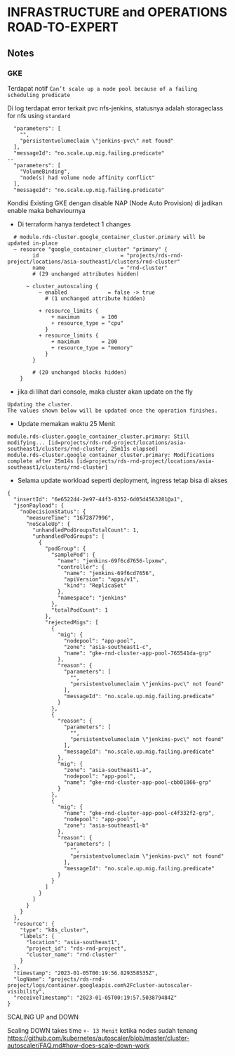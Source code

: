 # INFRASTRUCTURE and OPERATIONS ROAD-TO-EXPERT


## Notes
### GKE

Terdapat notif `Can’t scale up a node pool because of a failing scheduling predicate `

Di log terdapat error terkait pvc nfs-jenkins, statusnya adalah storageclass for nfs using `standard`
```
  "parameters": [
    "",
    "persistentvolumeclaim \"jenkins-pvc\" not found"
  ],
  "messageId": "no.scale.up.mig.failing.predicate"
--
  "parameters": [
    "VolumeBinding",
    "node(s) had volume node affinity conflict"
  ],
  "messageId": "no.scale.up.mig.failing.predicate"
```



Kondisi Existing GKE dengan disable NAP (Node Auto Provision) di jadikan enable maka behaviournya
- Di terraform hanya terdetect 1 changes 
```
  # module.rds-cluster.google_container_cluster.primary will be updated in-place
  ~ resource "google_container_cluster" "primary" {
        id                          = "projects/rds-rnd-project/locations/asia-southeast1/clusters/rnd-cluster"
        name                        = "rnd-cluster"
        # (29 unchanged attributes hidden)

      ~ cluster_autoscaling {
          ~ enabled             = false -> true
            # (1 unchanged attribute hidden)

          + resource_limits {
              + maximum       = 100
              + resource_type = "cpu"
            }
          + resource_limits {
              + maximum       = 200
              + resource_type = "memory"
            }
        }

        # (20 unchanged blocks hidden)
    }
```

- jika di lihat dari console, maka cluster akan update on the fly
```
Updating the cluster.
The values shown below will be updated once the operation finishes.
```

- Update memakan waktu 25 Menit
```
module.rds-cluster.google_container_cluster.primary: Still modifying... [id=projects/rds-rnd-project/locations/asia-southeast1/clusters/rnd-cluster, 25m11s elapsed]
module.rds-cluster.google_container_cluster.primary: Modifications complete after 25m14s [id=projects/rds-rnd-project/locations/asia-southeast1/clusters/rnd-cluster]
```
- Selama update workload seperti deployment, ingress tetap bisa di akses


```
{
  "insertId": "6e6522d4-2e97-44f3-8352-6d05d4563281@a1",
  "jsonPayload": {
    "noDecisionStatus": {
      "measureTime": "1672877996",
      "noScaleUp": {
        "unhandledPodGroupsTotalCount": 1,
        "unhandledPodGroups": [
          {
            "podGroup": {
              "samplePod": {
                "name": "jenkins-69f6cd7656-lpxmw",
                "controller": {
                  "name": "jenkins-69f6cd7656",
                  "apiVersion": "apps/v1",
                  "kind": "ReplicaSet"
                },
                "namespace": "jenkins"
              },
              "totalPodCount": 1
            },
            "rejectedMigs": [
              {
                "mig": {
                  "nodepool": "app-pool",
                  "zone": "asia-southeast1-c",
                  "name": "gke-rnd-cluster-app-pool-765541da-grp"
                },
                "reason": {
                  "parameters": [
                    "",
                    "persistentvolumeclaim \"jenkins-pvc\" not found"
                  ],
                  "messageId": "no.scale.up.mig.failing.predicate"
                }
              },
              {
                "reason": {
                  "parameters": [
                    "",
                    "persistentvolumeclaim \"jenkins-pvc\" not found"
                  ],
                  "messageId": "no.scale.up.mig.failing.predicate"
                },
                "mig": {
                  "zone": "asia-southeast1-a",
                  "nodepool": "app-pool",
                  "name": "gke-rnd-cluster-app-pool-cbb01866-grp"
                }
              },
              {
                "mig": {
                  "name": "gke-rnd-cluster-app-pool-c4f332f2-grp",
                  "nodepool": "app-pool",
                  "zone": "asia-southeast1-b"
                },
                "reason": {
                  "parameters": [
                    "",
                    "persistentvolumeclaim \"jenkins-pvc\" not found"
                  ],
                  "messageId": "no.scale.up.mig.failing.predicate"
                }
              }
            ]
          }
        ]
      }
    }
  },
  "resource": {
    "type": "k8s_cluster",
    "labels": {
      "location": "asia-southeast1",
      "project_id": "rds-rnd-project",
      "cluster_name": "rnd-cluster"
    }
  },
  "timestamp": "2023-01-05T00:19:56.829358535Z",
  "logName": "projects/rds-rnd-project/logs/container.googleapis.com%2Fcluster-autoscaler-visibility",
  "receiveTimestamp": "2023-01-05T00:19:57.503879484Z"
}
```


SCALING UP and DOWN

Scaling DOWN takes time `+- 13 Menit` ketika nodes sudah tenang
https://github.com/kubernetes/autoscaler/blob/master/cluster-autoscaler/FAQ.md#how-does-scale-down-work